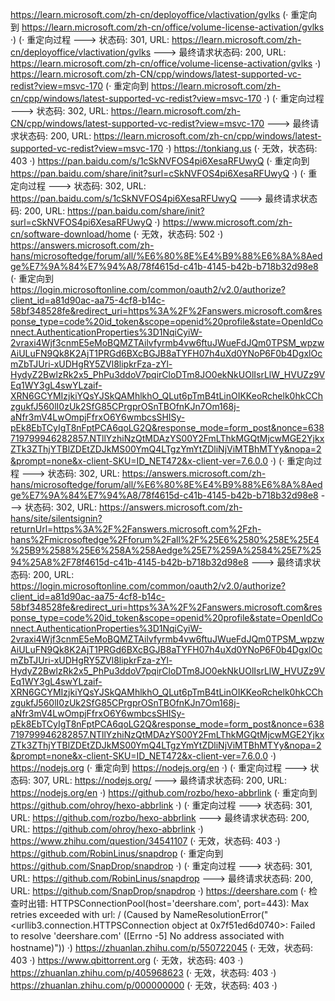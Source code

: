 https://learn.microsoft.com/zh-cn/deployoffice/vlactivation/gvlks (· 重定向到 https://learn.microsoft.com/zh-cn/office/volume-license-activation/gvlks ·)
(· 重定向过程 ---> 状态码: 301, URL: https://learn.microsoft.com/zh-cn/deployoffice/vlactivation/gvlks ---> 最终请求状态码: 200, URL: https://learn.microsoft.com/zh-cn/office/volume-license-activation/gvlks ·)
https://learn.microsoft.com/zh-CN/cpp/windows/latest-supported-vc-redist?view=msvc-170 (· 重定向到 https://learn.microsoft.com/zh-cn/cpp/windows/latest-supported-vc-redist?view=msvc-170 ·)
(· 重定向过程 ---> 状态码: 302, URL: https://learn.microsoft.com/zh-CN/cpp/windows/latest-supported-vc-redist?view=msvc-170 ---> 最终请求状态码: 200, URL: https://learn.microsoft.com/zh-cn/cpp/windows/latest-supported-vc-redist?view=msvc-170 ·)
https://tonkiang.us (· 无效，状态码: 403 ·)
https://pan.baidu.com/s/1cSkNVFOS4pi6XesaRFUwyQ (· 重定向到 https://pan.baidu.com/share/init?surl=cSkNVFOS4pi6XesaRFUwyQ ·)
(· 重定向过程 ---> 状态码: 302, URL: https://pan.baidu.com/s/1cSkNVFOS4pi6XesaRFUwyQ ---> 最终请求状态码: 200, URL: https://pan.baidu.com/share/init?surl=cSkNVFOS4pi6XesaRFUwyQ ·)
https://www.microsoft.com/zh-cn/software-download/home (· 无效，状态码: 502 ·)
https://answers.microsoft.com/zh-hans/microsoftedge/forum/all/%E6%80%8E%E4%B9%88%E6%8A%8Aedge%E7%9A%84%E7%94%A8/78f4615d-c41b-4145-b42b-b718b32d98e8 (· 重定向到 https://login.microsoftonline.com/common/oauth2/v2.0/authorize?client_id=a81d90ac-aa75-4cf8-b14c-58bf348528fe&redirect_uri=https%3A%2F%2Fanswers.microsoft.com&response_type=code%20id_token&scope=openid%20profile&state=OpenIdConnect.AuthenticationProperties%3D1NqiCyiW-2vraxi4Wjf3cnmE5eMoBQMZTAilvfyrmb4vw6ftuJWueFdJQm0TPSM_wpzwAiULuFN9Qk8K2AjT1PRGd6BXcBGJB8aTYFH07h4uXd0YNoP6F0b4DgxlOcmZbTJUri-xUDHgRY5ZVl8lipkrFza-zYl-HydyZ2BwlzRk2x5_PhPu3ddoV7pqirCloDTm8JO0ekNkUOlIsrLlW_HVUZz9VEq1WY3gL4swYLzaif-XRN6GCYMIzjkiYQsYJSkQAMhlkhO_QLut6pTmB4tLinOIKKeoRchelk0hkCChzgukfJ560lI0zUk2SfG85CPrgprOSnTBOfnKJn7Om168j-aNfr3mV4LwOmpjFfrxO6Y6wmbcsSHISy-pEk8EbTCyIgT8nFptPCA6qoLG2Q&response_mode=form_post&nonce=638719799946282857.NTllYzhiNzQtMDAzYS00Y2FmLThkMGQtMjcwMGE2YjkxZTk3ZThjYTBlZDEtZDJkMS00YmQ4LTgzYmYtZDliNjViMTBhMTYy&nopa=2&prompt=none&x-client-SKU=ID_NET472&x-client-ver=7.6.0.0 ·)
(· 重定向过程 ---> 状态码: 302, URL: https://answers.microsoft.com/zh-hans/microsoftedge/forum/all/%E6%80%8E%E4%B9%88%E6%8A%8Aedge%E7%9A%84%E7%94%A8/78f4615d-c41b-4145-b42b-b718b32d98e8 ---> 状态码: 302, URL: https://answers.microsoft.com/zh-hans/site/silentsignin?returnUrl=https%3A%2F%2Fanswers.microsoft.com%2Fzh-hans%2Fmicrosoftedge%2Fforum%2Fall%2F%25E6%2580%258E%25E4%25B9%2588%25E6%258A%258Aedge%25E7%259A%2584%25E7%2594%25A8%2F78f4615d-c41b-4145-b42b-b718b32d98e8 ---> 最终请求状态码: 200, URL: https://login.microsoftonline.com/common/oauth2/v2.0/authorize?client_id=a81d90ac-aa75-4cf8-b14c-58bf348528fe&redirect_uri=https%3A%2F%2Fanswers.microsoft.com&response_type=code%20id_token&scope=openid%20profile&state=OpenIdConnect.AuthenticationProperties%3D1NqiCyiW-2vraxi4Wjf3cnmE5eMoBQMZTAilvfyrmb4vw6ftuJWueFdJQm0TPSM_wpzwAiULuFN9Qk8K2AjT1PRGd6BXcBGJB8aTYFH07h4uXd0YNoP6F0b4DgxlOcmZbTJUri-xUDHgRY5ZVl8lipkrFza-zYl-HydyZ2BwlzRk2x5_PhPu3ddoV7pqirCloDTm8JO0ekNkUOlIsrLlW_HVUZz9VEq1WY3gL4swYLzaif-XRN6GCYMIzjkiYQsYJSkQAMhlkhO_QLut6pTmB4tLinOIKKeoRchelk0hkCChzgukfJ560lI0zUk2SfG85CPrgprOSnTBOfnKJn7Om168j-aNfr3mV4LwOmpjFfrxO6Y6wmbcsSHISy-pEk8EbTCyIgT8nFptPCA6qoLG2Q&response_mode=form_post&nonce=638719799946282857.NTllYzhiNzQtMDAzYS00Y2FmLThkMGQtMjcwMGE2YjkxZTk3ZThjYTBlZDEtZDJkMS00YmQ4LTgzYmYtZDliNjViMTBhMTYy&nopa=2&prompt=none&x-client-SKU=ID_NET472&x-client-ver=7.6.0.0 ·)
https://nodejs.org (· 重定向到 https://nodejs.org/en ·)
(· 重定向过程 ---> 状态码: 307, URL: https://nodejs.org/ ---> 最终请求状态码: 200, URL: https://nodejs.org/en ·)
https://github.com/rozbo/hexo-abbrlink (· 重定向到 https://github.com/ohroy/hexo-abbrlink ·)
(· 重定向过程 ---> 状态码: 301, URL: https://github.com/rozbo/hexo-abbrlink ---> 最终请求状态码: 200, URL: https://github.com/ohroy/hexo-abbrlink ·)
https://www.zhihu.com/question/34541107 (· 无效，状态码: 403 ·)
https://github.com/RobinLinus/snapdrop (· 重定向到 https://github.com/SnapDrop/snapdrop ·)
(· 重定向过程 ---> 状态码: 301, URL: https://github.com/RobinLinus/snapdrop ---> 最终请求状态码: 200, URL: https://github.com/SnapDrop/snapdrop ·)
https://deershare.com (· 检查时出错: HTTPSConnectionPool(host='deershare.com', port=443): Max retries exceeded with url: / (Caused by NameResolutionError("<urllib3.connection.HTTPSConnection object at 0x7f51ed6d0740>: Failed to resolve 'deershare.com' ([Errno -5] No address associated with hostname)")) ·)
https://zhuanlan.zhihu.com/p/550722045 (· 无效，状态码: 403 ·)
https://www.qbittorrent.org (· 无效，状态码: 403 ·)
https://zhuanlan.zhihu.com/p/405968623 (· 无效，状态码: 403 ·)
https://zhuanlan.zhihu.com/p/000000000 (· 无效，状态码: 403 ·)
